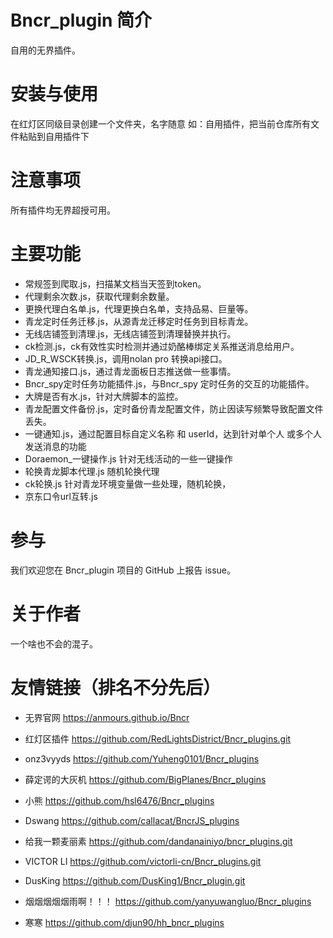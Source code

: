 # Bncr_plugin 简介

自用的无界插件。

# 安装与使用

在红灯区同级目录创建一个文件夹，名字随意 如：自用插件，把当前仓库所有文件粘贴到自用插件下

# 注意事项

所有插件均无界超授可用。

# 主要功能

- 常规签到爬取.js，扫描某文档当天签到token。
- 代理剩余次数.js，获取代理剩余数量。
- 更换代理白名单.js，代理更换白名单，支持品易、巨量等。
- 青龙定时任务迁移.js，从源青龙迁移定时任务到目标青龙。
- 无线店铺签到清理.js，无线店铺签到清理替换并执行。
- ck检测.js，ck有效性实时检测并通过奶酪棒绑定关系推送消息给用户。
- JD_R_WSCK转换.js，调用nolan pro 转换api接口。
- 青龙通知接口.js，通过青龙面板日志推送做一些事情。
- Bncr_spy定时任务功能插件.js，与Bncr_spy 定时任务的交互的功能插件。
- 大牌是否有水.js，针对大牌脚本的监控。
- 青龙配置文件备份.js，定时备份青龙配置文件，防止因读写频繁导致配置文件丢失。
- 一键通知.js，通过配置目标自定义名称 和 userId，达到针对单个人 或多个人 发送消息的功能
- Doraemon_一键操作.js 针对无线活动的一些一键操作
- 轮换青龙脚本代理.js 随机轮换代理
- ck轮换.js 针对青龙环境变量做一些处理，随机轮换，
- 京东口令url互转.js

# 参与

我们欢迎您在 Bncr_plugin 项目的 GitHub 上报告 issue。

# 关于作者

一个啥也不会的混子。

# 友情链接（排名不分先后）
- 无界官网
  https://anmours.github.io/Bncr

- 红灯区插件
  https://github.com/RedLightsDistrict/Bncr_plugins.git

- onz3vyyds
  https://github.com/Yuheng0101/Bncr_plugins

- 薛定谔的大灰机
  https://github.com/BigPlanes/Bncr_plugins

- 小熊
  https://github.com/hsl6476/Bncr_plugins

- Dswang
  https://github.com/callacat/BncrJS_plugins

- 给我一颗麦丽素
  https://github.com/dandanainiyo/bncr_plugins.git

- VICTOR LI
  https://github.com/victorli-cn/Bncr_plugins.git

- DusKing
  https://github.com/DusKing1/Bncr_plugin.git

- 烟烟烟烟烟雨啊！！！
  https://github.com/yanyuwangluo/Bncr_plugins

- 寒寒
  https://github.com/djun90/hh_bncr_plugins
